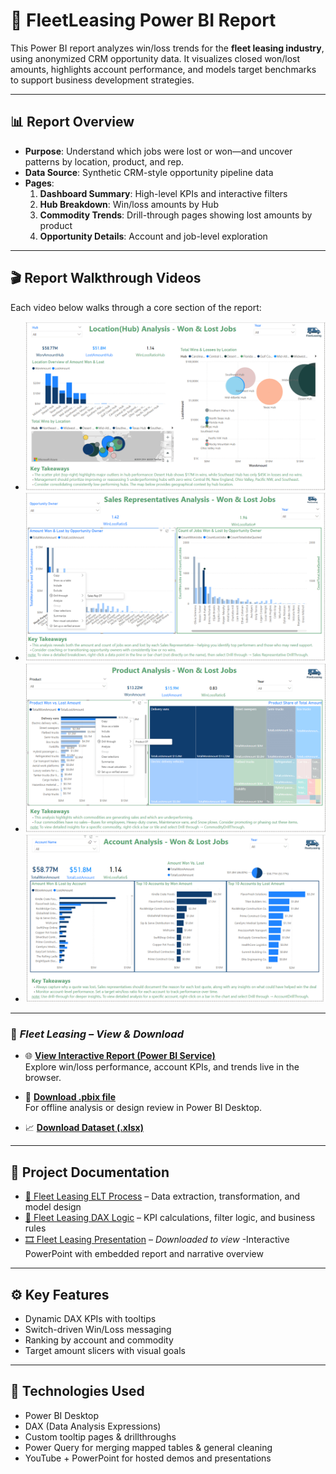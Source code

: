 # 🚗 FleetLeasing Power BI Report

This Power BI report analyzes win/loss trends for the **fleet leasing industry**, using anonymized CRM opportunity data. It visualizes closed won/lost amounts, highlights account performance, and models target benchmarks to support business development strategies.

---

## 📊 Report Overview

- **Purpose**: Understand which jobs were lost or won—and uncover patterns by location, product, and rep.
- **Data Source**: Synthetic CRM-style opportunity pipeline data
- **Pages**:
  1. **Dashboard Summary**: High-level KPIs and interactive filters
  2. **Hub Breakdown**: Win/loss amounts by Hub
  3. **Commodity Trends**: Drill-through pages showing lost amounts by product
  4. **Opportunity Details**: Account and job-level exploration

---

## 🎬 Report Walkthrough Videos

Each video below walks through a core section of the report:

- [![Location Analysis ➜](https://github.com/lisa-mcdonough/FleetLeasingCompany/blob/main/FleetLeasingCompany/Assets/PNG-LocationAnalysisFL.png)](https://youtu.be/OHdYXJLNDXo)
- [![Sales Rep Analysis ➜](https://github.com/lisa-mcdonough/FleetLeasingCompany/blob/main/FleetLeasingCompany/Assets/PNG-SalesRepAnalysisFL.png)](https://youtu.be/UzrGFsMSg3A)
- [![Product Analysis ➜](https://github.com/lisa-mcdonough/FleetLeasingCompany/blob/main/FleetLeasingCompany/Assets/PNG-ProductAnalysisFL.png)](https://youtu.be/Rso83NkXpQQ)
- [![Account Analysis ➜](https://github.com/lisa-mcdonough/FleetLeasingCompany/blob/main/FleetLeasingCompany/Assets/PNG-AccountAnalysisFL.png)](https://youtu.be/WHrV6jSXY74)

---
### 🚗 *Fleet Leasing – View & Download*

- 🌐 [**View Interactive Report (Power BI Service)**](https://app.powerbi.com/view?r=eyJrIjoiYjkxYTFiNTctZWFmZC00ZWNlLTg3ZmQtNzY3NWYzYTBmMmEwIiwidCI6ImI4ODQ3Y2Q5LTA0OWMtNDE5My05MDk2LTk1OGI2MDM3MzIwZiIsImMiOjN9)  
  Explore win/loss performance, account KPIs, and trends live in the browser.

- 💾 [**Download .pbix file**](https://github.com/lisa-mcdonough/FleetLeasingCompany/raw/main/FleetLeasingCompany/FleetLeasing.pbix)  
  For offline analysis or design review in Power BI Desktop.

- 📈 [**Download Dataset (.xlsx)**](https://github.com/lisa-mcdonough/FleetLeasingCompany/raw/main/FleetLeasingCompany/AnonamizedFlexFleetLeasingMapped.xlsx)

---



## 📄 Project Documentation
- [🔄 Fleet Leasing ELT Process](https://github.com/lisa-mcdonough/FleetLeasingCompany/blob/main/FleetLeasingCompany/FleetLeasingELT.md) – Data extraction, transformation, and model design  
- [🧮 Fleet Leasing DAX Logic](https://github.com/lisa-mcdonough/FleetLeasingCompany/blob/main/FleetLeasingCompany/FleetLeasingDAX.md) – KPI calculations, filter logic, and business rules  
- [🎞️ Fleet Leasing Presentation](https://github.com/lisa-mcdonough/FleetLeasingCompany/blob/main/FleetLeasingCompany/FleetLeasingPowerPoint.pptx) – *Downloaded to view* -Interactive PowerPoint with embedded report and narrative overview 

---

## ⚙️ Key Features

- Dynamic DAX KPIs with tooltips   
- Switch-driven Win/Loss messaging  
- Ranking by account and commodity  
- Target amount slicers with visual goals


---

## 🧠 Technologies Used

- Power BI Desktop  
- DAX (Data Analysis Expressions)  
- Custom tooltip pages & drillthroughs 
- Power Query for merging mapped tables & general cleaning   
- YouTube + PowerPoint for hosted demos and presentations
